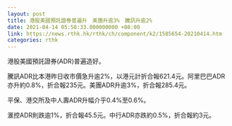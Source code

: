 ```yaml
---
layout: post
title: 港股美國預託證券普遍升　美團升逾3%　騰訊升逾2%
date: 2021-04-14 05:58:33.000000000 +08:00
link: https://news.rthk.hk/rthk/ch/component/k2/1585654-20210414.htm
categories: rthk
---
```


港股美國預託證券(ADR)普遍造好。

騰訊ADR比本港昨日收市價急升逾2%，以港元計折合報621.4元。阿里巴巴ADR亦升約0.8%，折合報235元。美團ADR升逾3%，折合報285.4元。

平保、港交所及中人壽ADR升幅介乎0.4%至0.6%。

滙控ADR則跌逾1%，折合報45.5元。中行ADR亦跌約0.5%，折合報約3元。
